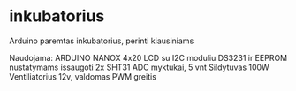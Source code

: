 # inkubatorius
Arduino paremtas inkubatorius, perinti kiausiniams

Naudojama: 
ARDUINO NANOX
4x20 LCD su I2C moduliu
DS3231 ir EEPROM nustatymams issaugoti
2x SHT31
ADC myktukai, 5 vnt
Sildytuvas 100W
Ventiliatorius 12v, valdomas PWM greitis
